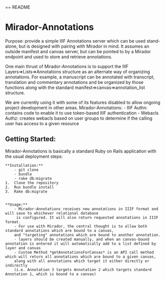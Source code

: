 == README

Mirador-Annotations
====================

Purpose: provide a simple IIIF Annotations server which can be used stand-alone, but is designed with pairing with Mirador in mind.  It assumes an outside manifest and canvas server, but can be pointed to by a Mirador endpoint and used to store and retrieve annotations.

One main thrust of Mirador-Annotations is to support the IIIF Layers=>Lists=>Annotations structure as an alternate way of organizing annotations.  For example, a manuscript can be annotated with transcript, translation and commentary annotations and be organized by those functions along with the standard manifest=>canvas=>annotation_list structure.

We are currently using it with some of its features disabled to allow ongoing project development in other areas.
Mirador-Annotations:
	- IIIF Authn:  contains code to enable it to use token-based IIIF authentication
	- Webacls Authz: creates webacls based on user groups to determine if the calling user has access to a given resource


**Getting Started:**
--------------------
Mirador-Annotations is basically a standard Ruby on Rails application with the usual deployment steps:


	**Installation:**
		- git clone
		- bundle
		- rake db:migrate
	1.	Clone the repository
	2.	Run bundle install
	3.	Rake db:migrate


	**Usage:**
		- Mirador-Annotations receives new annotations in IIIF format and will save to whichever relational database
		 is configured. It will also return requested annotations in IIIF format.
		- For use with Mirador, the central thought is to allow both standard annotations which are bound to a canvas,
		and "targeting" annotations which are bound to another annotation.
		- layers should be created manually, and when an canvas-bound annotation is entered it will automatically add to a list defined by layer and canvas
		- Custom Method *getAnnotationsForCanvas* is an API call method which will return all annotations which are bound to a given canvas,
		along with all annotations which target it either directly or indirectly
		(i.e. Annotation 3 targets Annotation 2 which targets standard Annotation 1, which is bound to a canvas)
